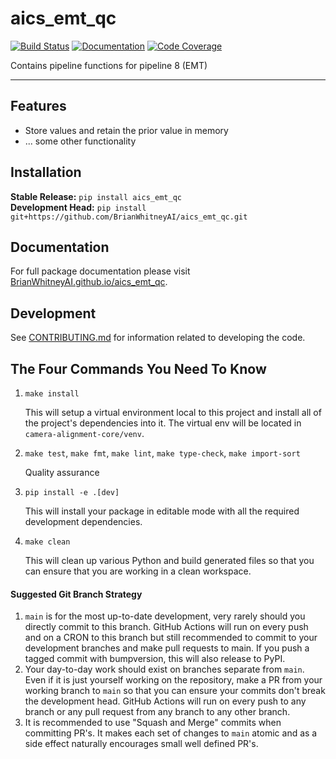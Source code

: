 # aics_emt_qc

[![Build Status](https://github.com/BrianWhitneyAI/aics_emt_qc/workflows/Build%20Main/badge.svg)](https://github.com/BrianWhitneyAI/aics_emt_qc/actions)
[![Documentation](https://github.com/BrianWhitneyAI/aics_emt_qc/workflows/Documentation/badge.svg)](https://BrianWhitneyAI.github.io/aics_emt_qc/)
[![Code Coverage](https://codecov.io/gh/BrianWhitneyAI/aics_emt_qc/branch/main/graph/badge.svg)](https://codecov.io/gh/BrianWhitneyAI/aics_emt_qc)

Contains pipeline functions for pipeline 8 (EMT)

---
## Features

-   Store values and retain the prior value in memory
-   ... some other functionality

## Installation

**Stable Release:** `pip install aics_emt_qc`<br>
**Development Head:** `pip install git+https://github.com/BrianWhitneyAI/aics_emt_qc.git`

## Documentation

For full package documentation please visit [BrianWhitneyAI.github.io/aics_emt_qc](https://BrianWhitneyAI.github.io/aics_emt_qc).

## Development

See [CONTRIBUTING.md](CONTRIBUTING.md) for information related to developing the code.

## The Four Commands You Need To Know

1. `make install`

    This will setup a virtual environment local to this project and install all of the
    project's dependencies into it. The virtual env will be located in `camera-alignment-core/venv`.

2. `make test`, `make fmt`, `make lint`, `make type-check`, `make import-sort`

    Quality assurance

3. `pip install -e .[dev]`

    This will install your package in editable mode with all the required development
    dependencies.

4. `make clean`

    This will clean up various Python and build generated files so that you can ensure
    that you are working in a clean workspace.



#### Suggested Git Branch Strategy

1. `main` is for the most up-to-date development, very rarely should you directly
   commit to this branch. GitHub Actions will run on every push and on a CRON to this
   branch but still recommended to commit to your development branches and make pull
   requests to main. If you push a tagged commit with bumpversion, this will also release to PyPI.
2. Your day-to-day work should exist on branches separate from `main`. Even if it is
   just yourself working on the repository, make a PR from your working branch to `main`
   so that you can ensure your commits don't break the development head. GitHub Actions
   will run on every push to any branch or any pull request from any branch to any other
   branch.
3. It is recommended to use "Squash and Merge" commits when committing PR's. It makes
   each set of changes to `main` atomic and as a side effect naturally encourages small
   well defined PR's.

